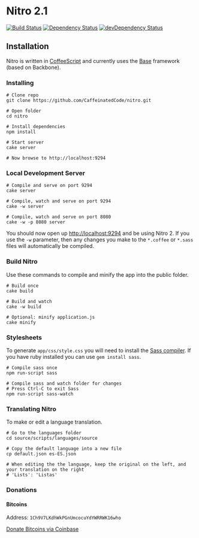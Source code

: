 # Nitro 2.1 #

[![Build Status](https://travis-ci.org/CaffeinatedCode/nitro.png?branch=master)](https://travis-ci.org/CaffeinatedCode/nitro)
[![Dependency Status](https://david-dm.org/CaffeinatedCode/nitro.png?theme=shields.io)](https://david-dm.org/CaffeinatedCode/nitro)
[![devDependency Status](https://david-dm.org/CaffeinatedCode/nitro/dev-status.png?theme=shields.io)](https://david-dm.org/CaffeinatedCode/nitro#info=devDependencies)

## Installation ##

Nitro is written in [CoffeeScript](http://coffeescript.org/) and currently uses the [Base](http://github.com/stayradiated/base) framework (based on Backbone).

### Installing ###

    # Clone repo
    git clone https://github.com/CaffeinatedCode/nitro.git

    # Open folder
    cd nitro

    # Install dependencies
    npm install

    # Start server
    cake server

    # Now browse to http://localhost:9294

### Local Development Server ###

    # Compile and serve on port 9294
    cake server

    # Compile, watch and serve on port 9294
    cake -w server

    # Compile, watch and serve on port 8080
    cake -w -p 8080 server

You should now open up [http://localhost:9294](http://localhost:9294) and be using Nitro 2.
If you use the `-w` parameter, then any changes you make to the `*.coffee` or `*.sass` files will automatically be
compiled.

### Build Nitro ###

Use these commands to compile and minify the app into the public folder.

    # Build once
    cake build

    # Build and watch
    cake -w build

    # Optional: minify application.js
    cake minify

### Stylesheets ###

To generate `app/css/style.css` you will need to install the [Sass
compiler](http://sass-lang.com/). If you have ruby installed you can use `gem install sass`.

    # Compile sass once
    npm run-script sass

    # Compile sass and watch folder for changes
    # Press Ctrl-C to exit Sass
    npm run-script sass-watch

### Translating Nitro ###

To make or edit a language translation.

    # Go to the languages folder
    cd source/scripts/languages/source

    # Copy the default language into a new file
    cp default.json es-ES.json

    # When editing the the language, keep the original on the left, and your translation on the right
    # 'Lists': 'Listas'
    
### Donations

#### Bitcoins

Address: `1Ch9V7LKdhWkPGnUmcocuYdYWRRWK16who`

<a href="https://coinbase.com/checkouts/02892be5bc7f42ad2004be4c0c1e171c?c=nitrodonation" target="_blank">Donate Bitcoins via Coinbase</a>

